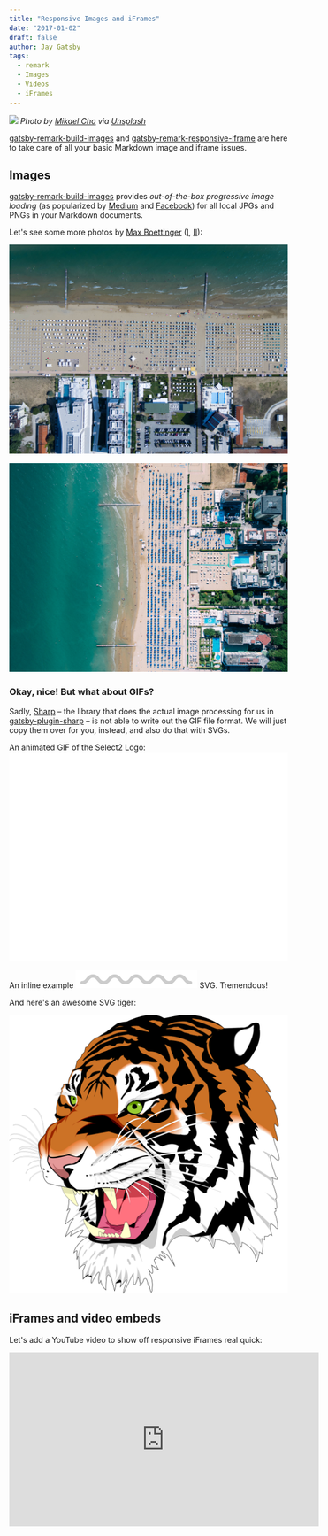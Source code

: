 ```yaml
---
title: "Responsive Images and iFrames"
date: "2017-01-02"
draft: false
author: Jay Gatsby
tags:
  - remark
  - Images
  - Videos
  - iFrames
---
```


![](mikael-cho-214358.jpg)
*Photo by [Mikael Cho](https://unsplash.com/@mikael) via [Unsplash](https://unsplash.com/@mikael?photo=_3TDkAttcaM)*

[gatsby-remark-build-images][1] and [gatsby-remark-responsive-iframe][2]
are here to take care of all your basic Markdown image and iframe issues.

## Images

[gatsby-remark-build-images][1] provides _out-of-the-box progressive image
loading_ (as popularized by [Medium][3] and [Facebook][4]) for all local JPGs
and PNGs in your Markdown documents.

Let's see some more photos by [Max Boettinger](https://unsplash.com/@maxboettinger) ([I](https://unsplash.com/photos/T7Lnl3PFISM), [II](https://unsplash.com/@maxboettinger?photo=SUFS6CPjB5Q)):

![](max-boettinger-109436.jpg)

![](max-boettinger-288448.jpg)

### Okay, nice! But what about GIFs?

Sadly, [Sharp](https://github.com/lovell/sharp) – the library that does the
actual image processing for us in [gatsby-plugin-sharp][5] – is not able to
write out the GIF file format. We will just copy them over for you, instead,
and also do that with SVGs.

An animated GIF of the Select2 Logo: ![Select2 Logo animation](select2-logo.gif)

An inline example ![example](squiggly.svg) SVG. Tremendous!

And here's an awesome SVG tiger:

![awesome tiger](awesome_tiger.svg)

## iFrames and video embeds

Let's add a YouTube video to show off responsive iFrames real quick:

<iframe width="560" height="315" src="https://www.youtube.com/embed/hbjR5N6IhDU" frameborder="0" allowfullscreen></iframe>

[1]: https://www.gatsbyjs.org/docs/packages/gatsby-remark-build-images/
[2]: https://www.gatsbyjs.org/docs/packages/gatsby-remark-responsive-iframe/
[3]: https://jmperezperez.com/medium-image-progressive-loading-placeholder/
[4]: https://code.facebook.com/posts/991252547593574/the-technology-behind-preview-photos/
[5]: https://www.gatsbyjs.org/docs/packages/gatsby-plugin-sharp/
